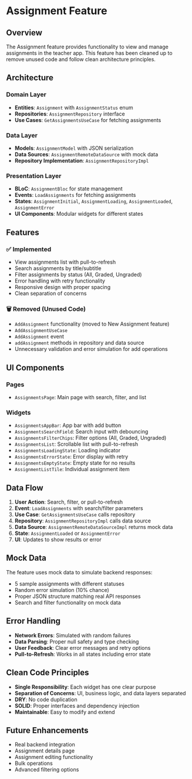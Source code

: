 # Assignment Feature

## Overview
The Assignment feature provides functionality to view and manage assignments in the teacher app. This feature has been cleaned up to remove unused code and follow clean architecture principles.

## Architecture

### Domain Layer
- **Entities**: `Assignment` with `AssignmentStatus` enum
- **Repositories**: `AssignmentRepository` interface
- **Use Cases**: `GetAssignmentsUseCase` for fetching assignments

### Data Layer
- **Models**: `AssignmentModel` with JSON serialization
- **Data Sources**: `AssignmentRemoteDataSource` with mock data
- **Repository Implementation**: `AssignmentRepositoryImpl`

### Presentation Layer
- **BLoC**: `AssignmentBloc` for state management
- **Events**: `LoadAssignments` for fetching assignments
- **States**: `AssignmentInitial`, `AssignmentLoading`, `AssignmentLoaded`, `AssignmentError`
- **UI Components**: Modular widgets for different states

## Features

### ✅ Implemented
- View assignments list with pull-to-refresh
- Search assignments by title/subtitle
- Filter assignments by status (All, Graded, Ungraded)
- Error handling with retry functionality
- Responsive design with proper spacing
- Clean separation of concerns

### 🗑️ Removed (Unused Code)
- `AddAssignment` functionality (moved to New Assignment feature)
- `AddAssignmentUseCase`
- `AddAssignment` event
- `addAssignment` methods in repository and data source
- Unnecessary validation and error simulation for add operations

## UI Components

### Pages
- `AssignmentsPage`: Main page with search, filter, and list

### Widgets
- `AssignmentsAppBar`: App bar with add button
- `AssignmentsSearchField`: Search input with debouncing
- `AssignmentsFilterChips`: Filter options (All, Graded, Ungraded)
- `AssignmentsList`: Scrollable list with pull-to-refresh
- `AssignmentsLoadingState`: Loading indicator
- `AssignmentsErrorState`: Error display with retry
- `AssignmentsEmptyState`: Empty state for no results
- `AssignmentListTile`: Individual assignment item

## Data Flow

1. **User Action**: Search, filter, or pull-to-refresh
2. **Event**: `LoadAssignments` with search/filter parameters
3. **Use Case**: `GetAssignmentsUseCase` calls repository
4. **Repository**: `AssignmentRepositoryImpl` calls data source
5. **Data Source**: `AssignmentRemoteDataSourceImpl` returns mock data
6. **State**: `AssignmentLoaded` or `AssignmentError`
7. **UI**: Updates to show results or error

## Mock Data

The feature uses mock data to simulate backend responses:
- 5 sample assignments with different statuses
- Random error simulation (10% chance)
- Proper JSON structure matching real API responses
- Search and filter functionality on mock data

## Error Handling

- **Network Errors**: Simulated with random failures
- **Data Parsing**: Proper null safety and type checking
- **User Feedback**: Clear error messages and retry options
- **Pull-to-Refresh**: Works in all states including error state

## Clean Code Principles

- **Single Responsibility**: Each widget has one clear purpose
- **Separation of Concerns**: UI, business logic, and data layers separated
- **DRY**: No code duplication
- **SOLID**: Proper interfaces and dependency injection
- **Maintainable**: Easy to modify and extend

## Future Enhancements

- Real backend integration
- Assignment details page
- Assignment editing functionality
- Bulk operations
- Advanced filtering options 